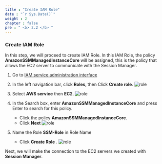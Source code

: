 ```yaml
---
title : "Create IAM Role"
date : "`r Sys.Date()`"
weight : 2
chapter : false
pre : " <b> 2.2 </b> "
---
```


### Create IAM Role

In this step, we will proceed to create IAM Role. In this IAM Role, the policy **AmazonSSMManagedInstanceCore** will be assigned, this is the policy that allows the EC2 server to communicate with the Session Manager.

1. Go to [IAM service administration interface](https://console.aws.amazon.com/iamv2/)
2. In the left navigation bar, click **Roles**, then Click **Create role**.
![role](/images/2/35.png)

3. Select **AWS service** then **EC2**.
![role](/images/2/36.png)

4. In the Search box, enter **AmazonSSMManagedInstanceCore** and press Enter to search for this policy.
    - Click the policy **AmazonSSMManagedInstanceCore**.
    - Click **Next**
![role](/images/2/37.png)
5. Name the Role **SSM-Role** in Role Name
    - Click **Create Role** \.
![role](/images/2/38.png)

Next, we will make the connection to the EC2 servers we created with **Session Manager**.